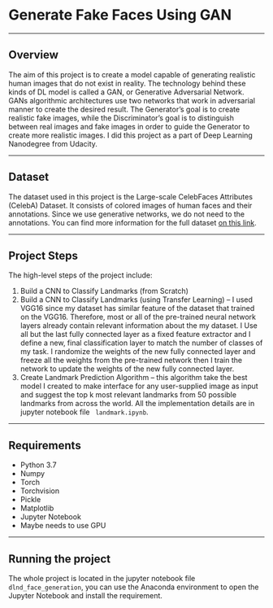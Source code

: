# Generate Fake Faces Using GAN

--- 

## Overview

The aim of this project is to create a model capable of generating realistic human images that do not exist in reality. The technology behind these kinds of DL model is called a GAN, or Generative Adversarial Network. 
GANs algorithmic architectures use two networks that work in adversarial manner to create the desired result. The Generator’s goal is to create realistic fake images, while the Discriminator’s goal 
is to distinguish between real images and fake images in order to guide the Generator to create more realistic images. 
I did this project as a part of Deep Learning Nanodegree from Udacity.

--- 

## Dataset

The dataset used in this project is the Large-scale CelebFaces Attributes (CelebA) Dataset. It consists of colored images of human faces and their annotations. Since we use generative networks, we do not need to the annotations. 
You can find more information for the full dataset [on this link]( http://mmlab.ie.cuhk.edu.hk/projects/CelebA.html).

--- 


## Project Steps

The high-level steps of the project include:
1.	Build a CNN to Classify Landmarks (from Scratch) 
2.	Build a CNN to Classify Landmarks (using Transfer Learning)  – I used VGG16 since my dataset has similar feature of the dataset that trained on the VGG16. Therefore, most or all of the pre-trained neural network layers already contain relevant information about the my dataset. I Use all but the last fully connected layer as a fixed feature extractor and I define a new, final classification layer to match the number of classes of my task. I randomize the weights of the new fully connected layer and freeze all the weights from the pre-trained network then I train the network to update the weights of the new fully connected layer.
3.	Create Landmark Prediction Algorithm – this algorithm take the best model I created to make interface for any user-supplied image as input and suggest the top k most relevant landmarks from 50 possible landmarks from across the world. 
All the implementation details are in jupyter notebook file ``` landmark.ipynb```.


---

## Requirements	
- Python 3.7
- Numpy 
- Torch
- Torchvision
- Pickle
- Matplotlib 
- Jupyter Notebook
- Maybe needs to use GPU


---

## Running the project
The whole project is located in the jupyter notebook file ``` dlnd_face_generation ```, you can use the Anaconda environment to open the Jupyter Notebook and install the requirement.
